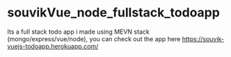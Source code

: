 # souvikVue_node_fullstack_todoapp
Its a full stack todo app i made using MEVN stack (mongo/express/vue/node), you can check out the app here https://souvik-vuejs-todoapp.herokuapp.com/
